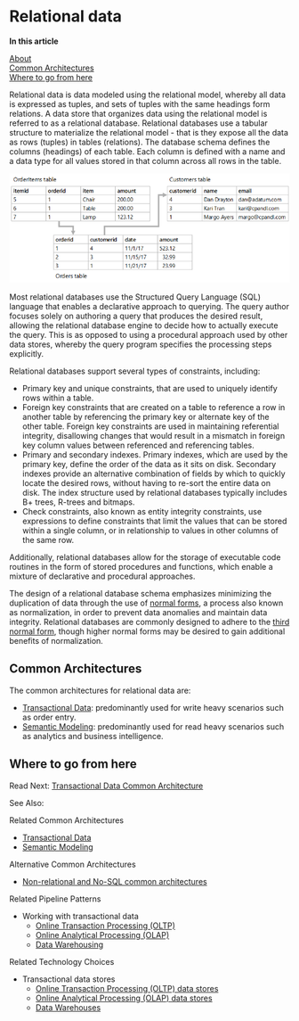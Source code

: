 # Relational data 

**In this article**

[About]()  
[Common Architectures](#common)   
[Where to go from here](#wheretogo)  

<a name="about"></a>
Relational data is data modeled using the relational model, whereby all data is expressed as tuples, and sets of tuples with the same headings form relations. A data store that organizes data using the relational model is referred to as a relational database. Relational databases use a tabular structure to materialize the relational model - that is they expose all the data as rows (tuples) in tables (relations). The database schema defines the columns (headings) of each table. Each column is defined with a name and a data type for all values stored in that column across all rows in the table.

![Example showing data using a relational database](./images/example-relational.png)

Most relational databases use the Structured Query Language (SQL) language that enables a  declarative approach to querying. The query author focuses solely on authoring a query that produces the desired result, allowing the relational database engine to decide how to actually execute the query. This is as opposed to using a procedural approach used by other data stores, whereby the query program specifies the processing steps explicitly.

Relational databases support several types of constraints, including:

- Primary key and unique constraints, that are used to uniquely identify rows within a table.
- Foreign key constraints that are created on a table to reference a row in another table by referencing the primary key or alternate key of the other table. Foreign key constraints are used in maintaining referential integrity, disallowing changes that would result in a mismatch in foreign key column values between referenced and referencing tables.
- Primary and secondary indexes. Primary indexes, which are used by the primary key, define the order of the data as it sits on disk. Secondary indexes provide an alternative combination of fields by which to quickly locate the desired rows, without having to re-sort the entire data on disk. The index structure used by relational databases typically includes B+ trees, R-trees and bitmaps.
- Check constraints, also known as entity integrity constraints, use expressions to define constraints that limit the values that can be stored within a single column, or in relationship to values in other columns of the same row.

Additionally, relational databases allow for the storage of executable code routines in the form of stored procedures and functions, which enable a mixture of declarative and procedural approaches.

The design of a relational database schema emphasizes minimizing the duplication of data through the use of [normal forms](https://en.wikipedia.org/wiki/Database_normalization#Normal_forms), a process also known as normalization, in order to prevent data anomalies and maintain data integrity. Relational databases are commonly designed to adhere to the [third normal form](https://en.wikipedia.org/wiki/Third_normal_form), though higher normal forms may be desired to gain additional benefits of normalization.

## <a name="common"></a> Common Architectures
The common architectures for relational data are:
- [Transactional Data](./transactional-data.md): predominantly used for write heavy scenarios such as order entry.
- [Semantic Modeling](./semantic-modeling.md): predominantly used for read heavy scenarios such as analytics and business intelligence.

## <a name="wheretogo"></a>Where to go from here
Read Next: [Transactional Data Common Architecture](./transactional-data.md)

See Also:

Related Common Architectures
- [Transactional Data](./transactional-data.md)
- [Semantic Modeling](./semantic-modeling.md)

Alternative Common Architectures
- [Non-relational and No-SQL common architectures](./non-relational-data.md)

Related Pipeline Patterns
- Working with transactional data
    - [Online Transaction Processing (OLTP)](../pipeline-patterns/online-transaction-processing.md)
    - [Online Analytical Processing (OLAP)](../pipeline-patterns/online-analytical-processing.md)
    - [Data Warehousing](../pipeline-patterns/data-warehousing.md)

Related Technology Choices
- Transactional data stores
    - [Online Transaction Processing (OLTP) data stores](../technology-choices/oltp-data-stores.md)
    - [Online Analytical Processing (OLAP) data stores](../technology-choices/olap-data-stores.md)
    - [Data Warehouses](../technology-choices/data-warehouses.md)